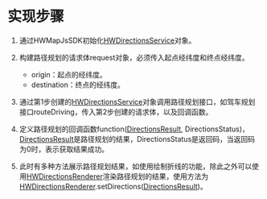 # 实现步骤<a name="ZH-CN_TOPIC_0000001099181266"></a>

1.  通过HWMapJsSDK初始化[HWDirectionsService](zh-cn_topic_0000001145941053.md)对象。
2.  构建路径规划的请求体request对象，必须传入起点经纬度和终点经纬度。
    -   origin：起点的经纬度。
    -   destination：终点的经纬度。

3.  通过第1步创建的[HWDirectionsService](zh-cn_topic_0000001145941053.md)对象调用路径规划接口，如驾车规划接口routeDriving，传入第2步创建的请求体，以及回调函数。
4.  定义路径规划的回调函数function\([DirectionsResult](zh-cn_topic_0000001145941053.md#s70691a88ea7b4be2aec22deb6a3f18e8), DirectionsStatus\)，[DirectionsResult](zh-cn_topic_0000001145941053.md#s70691a88ea7b4be2aec22deb6a3f18e8)是路径规划的结果，DirectionsStatus是返回码，当返回码为0时，表示获取结果成功。
5.  此时有多种方法展示路径规划结果，如使用绘制折线的功能，除此之外可以使用[HWDirectionsRenderer](zh-cn_topic_0000001145941069.md)渲染路径规划的结果，使用方法为[HWDirectionsRenderer](zh-cn_topic_0000001145941069.md).setDirections\([DirectionsResult](zh-cn_topic_0000001145941053.md#s70691a88ea7b4be2aec22deb6a3f18e8)\)。

